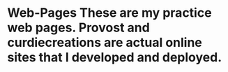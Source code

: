 # Web-Pages These are my practice web pages. Provost and curdiecreations are actual online sites that I developed and deployed.
